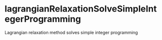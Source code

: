 # lagrangianRelaxationSolveSimpleIntegerProgramming
Lagrangian relaxation method solves simple integer programming
